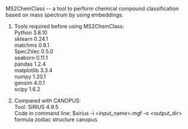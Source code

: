 MS2ChemClass -- a tool to perform chemical compound classification based on mass spectrum by using embeddings.  
1. Tools required before using MS2ChemClass:  
  Python 3.8.10  
  sklearn 0.24.1  
  matchms 0.8.1  
  Spec2Vec 0.5.0  
  seaborn 0.11.1  
  pandas 1.2.4  
  matplotlib 3.3.4  
  numpy 1.20.1  
  gensim 4.0.1  
  scipy 1.6.2  


2. Compared with CANOPUS:  
  Tool: SIRIUS 4.9.5  
  Code in command line: $sirius -i <input_name>.mgf -o <output_dir> formula zodiac structure canopus  
  
